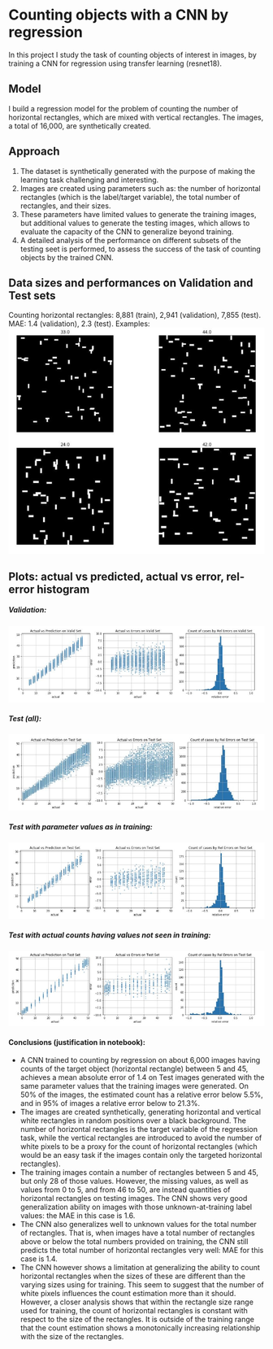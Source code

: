 # Counting objects with a CNN by regression

In this project I study the task of counting objects of interest in images, by training a CNN for regression using transfer learning (resnet18).

## Model

I build a regression model for the problem of counting the number of horizontal rectangles, which are mixed with vertical rectangles. The images, a total of 16,000, are synthetically created. 

## Approach

1. The dataset is synthetically generated with the purpose of making the learning task challenging and interesting.
2. Images are created using parameters such as: the number of horizontal rectangles (which is the label/target variable), the total number of rectangles, and their sizes.
3. These parameters have limited values to generate the training images, but additional values to generate the testing images, which allows to evaluate the capacity of the CNN to generalize beyond training. 
4. A detailed analysis of the performance on different subsets of the testing seet is performed, to assess the success of the task of counting objects by the trained CNN.

## Data sizes and performances on Validation and Test sets

Counting horizontal rectangles: 8,881 (train), 2,941 (validation), 7,855 (test). MAE: 1.4 (validation), 2.3 (test). Examples: ![alt text](https://github.com/martin-merener/deep_learning/blob/master/count_with_a_CNN/images/4_examples.JPG)


## Plots: actual vs predicted, actual vs error, rel-error histogram

##### Validation:

![alt text](https://github.com/martin-merener/deep_learning/blob/master/count_with_a_CNN/images/assessment_valid.JPG)

##### Test (all):

![alt text](https://github.com/martin-merener/deep_learning/blob/master/count_with_a_CNN/images/assessment_test.JPG)

##### Test with parameter values as in training:

![alt text](https://github.com/martin-merener/deep_learning/blob/master/count_with_a_CNN/images/assessment_test_known_vals_img_params.JPG)

##### Test with actual counts having values not seen in training:

![alt text](https://github.com/martin-merener/deep_learning/blob/master/count_with_a_CNN/images/assessment_test_unknown_vals_n_obj.JPG)

#### Conclusions (justification in notebook):

- A CNN trained to counting by regression on about 6,000 images having counts of the target object (horizontal rectangle) between 5 and 45, achieves a mean absolute error of 1.4 on Test images generated with the same parameter values that the training images were generated. On 50% of the images, the estimated count has a relative error below 5.5%, and in 95% of images a relative error below to 21.3%.
- The images are created synthetically, generating horizontal and vertical white rectangles in random positions over a black background. The number of horizontal rectangles is the target variable of the regression task, while the vertical rectangles are introduced to avoid the number of white pixels to be a proxy for the count of horizontal rectangles (which would be an easy task if the images contain only the targeted horizontal rectangles).
- The training images contain a number of rectangles between 5 and 45, but only 28 of those values. However, the missing values, as well as values from 0 to 5, and from 46 to 50, are instead quantities of horizontal rectangles on testing images. The CNN shows very good generalization ability on images with those unknown-at-training label values: the MAE in this case is 1.6.
- The CNN also generalizes well to unknown values for the total number of rectangles. That is, when images have a total number of rectangles above or below the total numbers provided on training, the CNN still predicts the total number of horizontal rectangles very well: MAE for this case is 1.4.
- The CNN however shows a limitation at generalizing the ability to count horizontal rectangles when the sizes of these are different than the varying sizes using for training. This seem to suggest that the number of white pixels influences the count estimation more than it should. However, a closer analysis shows that within the rectangle size range used for training, the count of horizontal rectangles is constant with respect to the size of the rectangles. It is outside of the training range that the count estimation shows a monotonically increasing relationship with the size of the rectangles.
